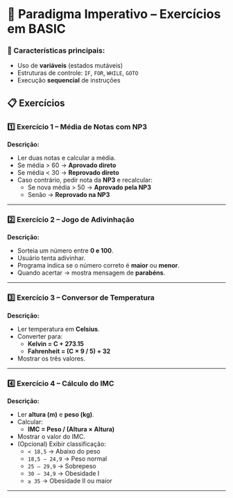 # 📘 Paradigma Imperativo – Exercícios em BASIC 

### 🔑 Características principais:
- Uso de **variáveis** (estados mutáveis)  
- Estruturas de controle: `IF`, `FOR`, `WHILE`, `GOTO`  
- Execução **sequencial** de instruções  

## 📋 Exercícios

### 1️⃣ Exercício 1 – Média de Notas com NP3
**Descrição:**  
- Ler duas notas e calcular a média.  
- Se média > 60 → **Aprovado direto**  
- Se média < 30 → **Reprovado direto**  
- Caso contrário, pedir nota da **NP3** e recalcular:  
  - Se nova média > 50 → **Aprovado pela NP3**  
  - Senão → **Reprovado na NP3**  

---

### 2️⃣ Exercício 2 – Jogo de Adivinhação
**Descrição:**  
- Sorteia um número entre **0 e 100**.  
- Usuário tenta adivinhar.  
- Programa indica se o número correto é **maior** ou **menor**.  
- Quando acertar → mostra mensagem de **parabéns**.  

---

### 3️⃣ Exercício 3 – Conversor de Temperatura
**Descrição:**  
- Ler temperatura em **Celsius**.  
- Converter para:  
  - **Kelvin = C + 273.15**  
  - **Fahrenheit = (C × 9 / 5) + 32**  
- Mostrar os três valores.  

---

### 4️⃣ Exercício 4 – Cálculo do IMC
**Descrição:**  
- Ler **altura (m)** e **peso (kg)**.  
- Calcular:  
  - **IMC = Peso / (Altura × Altura)**  
- Mostrar o valor do IMC.  
- (Opcional) Exibir classificação:  
  - `< 18,5` → Abaixo do peso  
  - `18,5 – 24,9` → Peso normal  
  - `25 – 29,9` → Sobrepeso  
  - `30 – 34,9` → Obesidade I  
  - `≥ 35` → Obesidade II ou maior  

---